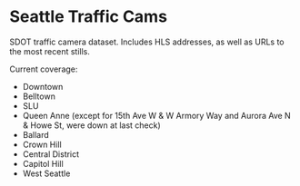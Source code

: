 # Seattle Traffic Cams

SDOT traffic camera dataset. Includes HLS addresses, as well as URLs to the most recent stills.

Current coverage:

- Downtown
- Belltown
- SLU
- Queen Anne (except for 15th Ave W & W Armory Way and Aurora Ave N & Howe St, were down at last check)
- Ballard
- Crown Hill
- Central District
- Capitol Hill
- West Seattle
